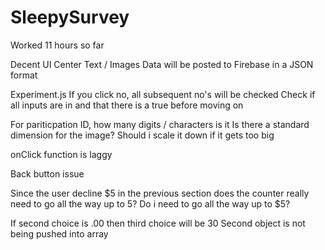 # SleepySurvey

Worked 11 hours so far

Decent UI
Center Text / Images
Data will be posted to Firebase in a JSON format

Experiment.js
If you click no, all subsequent no's will be checked
Check if all inputs are in and that there is a true before moving on 

For pariticpation ID, how many digits / characters is it
Is there a standard dimension for the image? Should i scale it down if it gets too big

onClick function is laggy

Back button issue

Since the user decline $5 in the previous section does the counter really need to go all the way up to 5?
Do i need to go all the way up to $5?

If second choice is .00 then third choice will be 30
Second object is not being pushed into array 